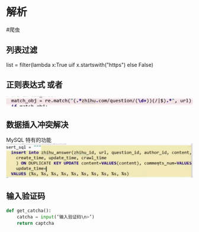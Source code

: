 # 解析
#爬虫

## 列表过滤
list = filter(lambda x:True uif x.startswith("https") else False) 

## 正则表达式 或者 
![](%E8%A7%A3%E6%9E%90/C872AA61-1494-4203-96E8-23802C6E033D.png)

## 数据插入冲突解决
MySQL 特有的功能
![](%E8%A7%A3%E6%9E%90/1BA471E7-1481-402D-B02B-91E4CABDAE76.png)

## 输入验证码
```python
def get_catcha():
	catcha = input(‘输入验证码\n>’)
	return captcha
```

